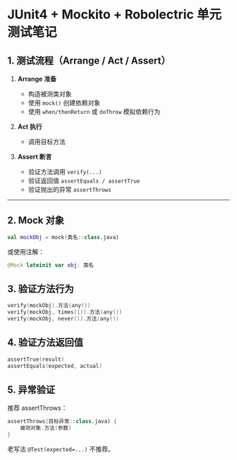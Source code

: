 # JUnit4 + Mockito + Robolectric 单元测试笔记

## 1. 测试流程（Arrange / Act / Assert）

1. **Arrange 准备**
   - 构造被测类对象
   - 使用 `mock()` 创建依赖对象
   - 使用 `when/thenReturn` 或 `doThrow` 模拟依赖行为

2. **Act 执行**
   - 调用目标方法

3. **Assert 断言**
   - 验证方法调用 `verify(...)`
   - 验证返回值 `assertEquals / assertTrue`
   - 验证抛出的异常 `assertThrows`

---

## 2. Mock 对象
```kotlin
val mockObj = mock(类名::class.java)
```
或使用注解：
```kotlin
@Mock lateinit var obj: 类名
```
## 3. 验证方法行为
```kotlin
verify(mockObj).方法(any())
verify(mockObj, times(1)).方法(any())
verify(mockObj, never()).方法(any())
```
## 4. 验证方法返回值
```kotlin
assertTrue(result)
assertEquals(expected, actual)
```
## 5. 异常验证
推荐 assertThrows：
```kotlin
assertThrows(目标异常::class.java) {
    被测对象.方法(参数)
}
``` 
老写法 `@Test(expected=...)` 不推荐。





